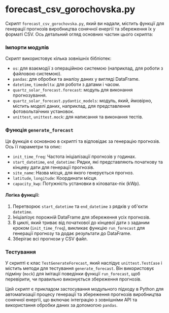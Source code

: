 # forecast_csv_gorochovska.py

Скрипт `forecast_csv_gorochovska.py`, який ви надали, містить функції для генерації прогнозів виробництва сонячної енергії та збереження їх у форматі CSV. Ось детальний огляд основних частин цього скрипта:

### Імпорти модулів
Скрипт використовує кілька зовнішніх бібліотек:
- `os`: для взаємодії з операційною системою (наприклад, для роботи з файловою системою).
- `pandas`: для обробки та аналізу даних у вигляді DataFrame.
- `datetime`, `timedelta`: для роботи з датами і часом.
- `quartz_solar_forecast.forecast`: модуль для виконання прогнозування.
- `quartz_solar_forecast.pydantic_models`: модуль, який, ймовірно, містить моделі даних, наприклад, для представлення фотовольтаїчних установок.
- `unittest`, `unittest.mock`: для написання та виконання тестів.

### Функція `generate_forecast`
Ця функція є основною в скрипті та відповідає за генерацію прогнозів. Ось її параметри та опис:
- `init_time_freq`: Частота ініціалізації прогнозів у годинах.
- `start_datetime`, `end_datetime`: Рядки, які представляють початкову та кінцеву дати для генерації прогнозів.
- `site_name`: Назва місця, для якого генерується прогноз.
- `latitude`, `longitude`: Координати місця.
- `capacity_kwp`: Потужність установки в кіловатах-пік (kWp).

#### Логіка функції:
1. Перетворює `start_datetime` та `end_datetime` з рядків у об'єкти `datetime`.
2. Ініціалізує порожній DataFrame для збереження усіх прогнозів.
3. В циклі, який триває від початкової до кінцевої дати з заданим кроком (`init_time_freq`), викликає функцію `run_forecast` для генерації прогнозу та додає результати до DataFrame.
4. Зберігає всі прогнози у CSV файл.

### Тестування
У скрипті є клас `TestGenerateForecast`, який наслідує `unittest.TestCase` і містить методи для тестування `generate_forecast`. Він використовує підміну (`mock`) для імітації поведінки функції `run_forecast`, щоб перевірити, чи правильно виконується збереження прогнозів.

Цей скрипт є прикладом застосування модульного підходу в Python для автоматизації процесу генерації та збереження прогнозів виробництва сонячної енергії, що включає інтеграцію з зовнішніми API та використання обробки даних за допомогою `pandas`.